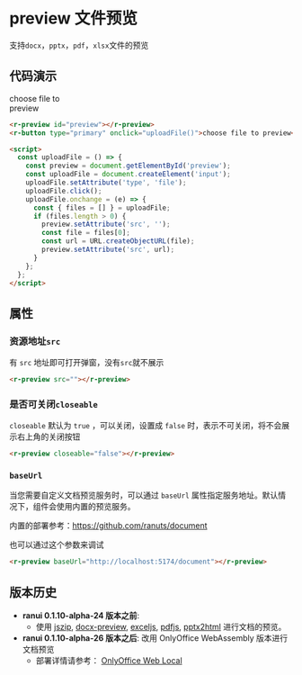 # preview 文件预览

支持`docx`，`pptx`，`pdf`，`xlsx`文件的预览

## 代码演示

<div style="width: 100px; margin-top:10px">
    <r-preview id="fhdjskafk"></r-preview>
    <r-button type="primary" onclick="uploadFile('fhdjskafk')">choose file to preview</r-button>
</div>

```html
<r-preview id="preview"></r-preview>
<r-button type="primary" onclick="uploadFile()">choose file to preview</r-button>

<script>
  const uploadFile = () => {
    const preview = document.getElementById('preview');
    const uploadFile = document.createElement('input');
    uploadFile.setAttribute('type', 'file');
    uploadFile.click();
    uploadFile.onchange = (e) => {
      const { files = [] } = uploadFile;
      if (files.length > 0) {
        preview.setAttribute('src', '');
        const file = files[0];
        const url = URL.createObjectURL(file);
        preview.setAttribute('src', url);
      }
    };
  };
</script>
```

## 属性

### 资源地址`src`

有 `src` 地址即可打开弹窗，没有`src`就不展示

```html
<r-preview src=""></r-preview>
```

### 是否可关闭`closeable`

`closeable` 默认为 `true` ，可以关闭，设置成 `false` 时，表示不可关闭，将不会展示右上角的关闭按钮

```html
<r-preview closeable="false"></r-preview>
```

### `baseUrl`

当您需要自定义文档预览服务时，可以通过 `baseUrl` 属性指定服务地址。默认情况下，组件会使用内置的预览服务。

内置的部署参考：https://github.com/ranuts/document

也可以通过这个参数来调试

```html
<r-preview baseUrl="http://localhost:5174/document"></r-preview>
```

## 版本历史

- **ranui 0.1.10-alpha-24 版本之前**:
  - 使用 [jszip](https://github.com/Stuk/jszip), [docx-preview](https://github.com/VolodymyrBaydalka/docxjs), [exceljs](https://github.com/exceljs/exceljs), [pdfjs](https://github.com/mozilla/pdfjs-dist), [pptx2html](https://github.com/g21589/PPTX2HTML) 进行文档的预览。
- **ranui 0.1.10-alpha-26 版本之后**: 改用 OnlyOffice WebAssembly 版本进行文档预览
  - 部署详情请参考： [OnlyOffice Web Local](https://github.com/ranuts/document)
